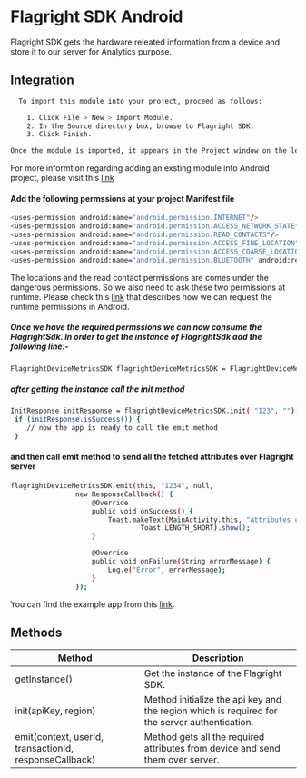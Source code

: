 
# Flagright SDK Android

Flagright SDK gets the hardware releated information from a device and store it to our server for Analytics purpose.

## Integration

```bash
  To import this module into your project, proceed as follows:

    1. Click File > New > Import Module.
    2. In the Source directory box, browse to Flagright SDK.
    3. Click Finish.

Once the module is imported, it appears in the Project window on the left.
```
For more informtion regarding adding an exsting module into Android project, please visit this [link](https://developer.android.com/studio/projects/add-app-module)

#### Add the following permssions at your project Manifest file
```bash
<uses-permission android:name="android.permission.INTERNET"/>
<uses-permission android:name="android.permission.ACCESS_NETWORK_STATE" />
<uses-permission android:name="android.permission.READ_CONTACTS"/>
<uses-permission android:name="android.permission.ACCESS_FINE_LOCATION"/>
<uses-permission android:name="android.permission.ACCESS_COARSE_LOCATION"/>
<uses-permission android:name="android.permission.BLUETOOTH" android:required="false" />
```
The locations and the read contact permissions are comes under the dangerous permissions. So we also need to ask these two permissions at runtime. Please check this [link](https://developer.android.com/training/permissions/requesting) that describes how we can request the runtime permissions in Android.

##### Once we have the required permssions we can now consume the FlagrightSdk. In order to get the instance of FlagrightSdk add the following line:-
```bash
FlagrightDeviceMetricsSDK flagrightDeviceMetricsSDK = FlagrightDeviceMetricsSDK.getInstance();

```
##### after getting the instance call the init method
```bash
InitResponse initResponse = flagrightDeviceMetricsSDK.init( "123", "");
 if (initResponse.isSuccess()) {
    // now the app is ready to call the emit method
 }
```
#### and then call emit method to send all the fetched attributes over Flagright server
```bash
flagrightDeviceMetricsSDK.emit(this, "1234", null,
                new ResponseCallback() {
                    @Override
                    public void onSuccess() {
                        Toast.makeText(MainActivity.this, "Attributes uploaded successfully",
                                Toast.LENGTH_SHORT).show();
                    }

                    @Override
                    public void onFailure(String errorMessage) {
                        Log.e("Error", errorMessage);
                    }
                });
```
You can find the example app from this [link](https://github.com/crowdbotics-apps/flagright-37238/tree/master/sdk/android/Flagright).
## Methods
| Method | Description |
| ------ | ------ |
| getInstance() | Get the instance of the Flagright SDK. |
| init(apiKey, region) | Method initialize the api key and the region which is required for the server authentication. |
| emit(context, userId, transactionId, responseCallback) | Method gets all the required attributes from device and send them over server. |


